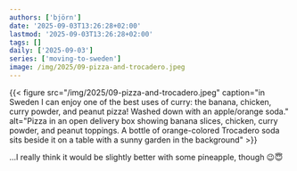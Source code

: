 ```yaml
---
authors: ['björn']
date: '2025-09-03T13:26:28+02:00'
lastmod: '2025-09-03T13:26:28+02:00'
tags: []
daily: ['2025-09-03']
series: ['moving-to-sweden']
image: /img/2025/09-pizza-and-trocadero.jpeg
---
```


{{< figure src="/img/2025/09-pizza-and-trocadero.jpeg" caption="in Sweden I can enjoy one of the best uses of curry: the banana, chicken, curry powder, and peanut pizza! Washed down with an apple/orange soda." alt="Pizza in an open delivery box showing banana slices, chicken, curry powder, and peanut toppings. A bottle of orange-colored Trocadero soda sits beside it on a table with a sunny garden in the background" >}}

…I really think it would be slightly better with some pineapple, though 😉😇
